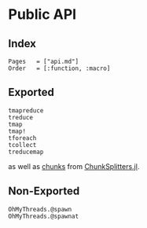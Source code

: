 # Public API

## Index

```@index
Pages   = ["api.md"]
Order   = [:function, :macro]
```

## Exported

```@docs
tmapreduce
treduce
tmap
tmap!
tforeach
tcollect
treducemap
```

as well as [chunks](https://juliafolds2.github.io/ChunkSplitters.jl/dev/references/#ChunkSplitters.chunks) from [ChunkSplitters.jl](https://juliafolds2.github.io/ChunkSplitters.jl/).

## Non-Exported

```@docs
OhMyThreads.@spawn
OhMyThreads.@spawnat
```
